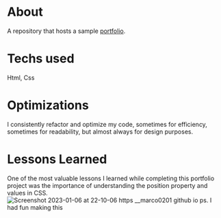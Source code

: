 # About
A repository that hosts a sample [portfolio](https://marco0201.github.io/Sample-Portfolio/).
# Techs used
Html, Css
# Optimizations
I consistently refactor and optimize my code, sometimes for efficiency, sometimes for readability, but almost always for design purposes.
# Lessons Learned
One of the most valuable lessons I learned while completing this portfolio project was the importance of understanding the position property and values in CSS.
![Screenshot 2023-01-06 at 22-10-06 https __marco0201 github io](https://user-images.githubusercontent.com/94779649/211134015-3d076535-43c1-4ca0-bf75-9a6107ccd4f7.png)
ps. I had fun making this
